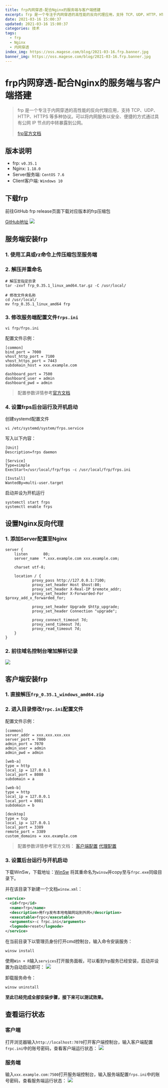 ```yaml
---
title: frp内网穿透-配合Nginx的服务端与客户端搭建
excerpt: frp 是一个专注于内网穿透的高性能的反向代理应用，支持 TCP、UDP、HTTP、HTTPS 等多种协议。可以将内网服务以安全、便捷的方式通过具有公网 IP 节点的中转暴露到公网。
date: 2021-03-16 15:00:37
updated: 2021-03-16 15:00:37
categories: 技术
tags:
  - frp
  - Nginx
  - 内网穿透
index_img: https://oss.magese.com/blog/2021-03-16.frp.banner.jpg
banner_img: https://oss.magese.com/blog/2021-03-16.frp.banner.jpg
---
```


# frp内网穿透-配合Nginx的服务端与客户端搭建

> frp 是一个专注于内网穿透的高性能的反向代理应用，支持 TCP、UDP、HTTP、HTTPS 等多种协议。可以将内网服务以安全、便捷的方式通过具有公网 IP 节点的中转暴露到公网。
> 
> [frp官方文档](https://gofrp.org/docs)


## 版本说明

- frp: `v0.35.1`
- Nginx: `1.18.0`
- Server服务端: `CentOS 7.6`
- Client客户端: `Windows 10`


## 下载frp

前往GitHub frp release页面下载对应版本的frp压缩包

[GitHub地址](https://github.com/fatedier/frp/releases)
![](https://oss.magese.com/blog/2021-03-16.frp.01.png)


## 服务端安装frp

### 1. 使用工具或rz命令上传压缩包至服务端

### 2. 解压并重命名

```shell
# 解压至指定目录
tar -zxvf frp_0.35.1_linux_amd64.tar.gz -C /usr/local/

# 修改文件夹名称
cd /usr/local/
mv frp_0.35.1_linux_amd64 frp
```

### 3. 修改服务端配置文件`frps.ini`

```shell
vi frp/frps.ini
```

配置文件示例：

```
[common]
bind_port = 7000
vhost_http_port = 7100
vhost_https_port = 7443
subdomain_host = xxx.example.com

dashboard_port = 7500
dashboard_user = admin
dashboard_pwd = admin
```

> 配置参数详情参考[官方文档](https://gofrp.org/docs/reference/server-configures/)


### 4. 设置frps后台运行及开机启动

创建systemd配置文件

```shell
vi /etc/systemd/system/frps.service
```

写入以下内容：

```
[Unit]
Description=frps daemon

[Service]
Type=simple
ExecStart=/usr/local/frp/frps -c /usr/local/frp/frps.ini

[Install]
WantedBy=multi-user.target
```

启动并设为开机运行

```shell
systemctl start frps
systemctl enable frps
```


## 设置Nginx反向代理

### 1. 添加Server配置至Nginx

```
server {
    listen       80;
    server_name  *.xxx.example.com xxx.example.com;

    charset utf-8;

    location / {
            proxy_pass http://127.0.0.1:7100; 
            proxy_set_header Host $host:80;
            proxy_set_header X-Real-IP $remote_addr;
            proxy_set_header X-Forwarded-For $proxy_add_x_forwarded_for;

            proxy_set_header Upgrade $http_upgrade;
            proxy_set_header Connection "upgrade";

            proxy_connect_timeout 7d;
            proxy_send_timeout 7d;
            proxy_read_timeout 7d;
    }
}
```

### 2. 前往域名控制台增加解析记录

![](https://oss.magese.com/blog/2021-03-16.frp.02.png)


## 客户端安装frp

### 1. 直接解压`frp_0.35.1_windows_amd64.zip`

### 2. 进入目录修改`frpc.ini`配置文件

配置文件示例：

```
[common]
server_addr = xxx.xxx.xxx.xxx
server_port = 7000
admin_port = 7070
admin_user = admin
admin_pwd = admin

[web-a]
type = http
local_ip = 127.0.0.1
local_port = 8080
subdomain = a

[web-b]
type = http
local_ip = 127.0.0.1
local_port = 8081
subdomain = b

[desktop]
type = tcp
local_ip = 127.0.0.1
local_port = 3389
remote_port = 3389
custom_domains = xxx.example.com
```

> 配置参数详情参考官方文档：
> [客户端配置](https://gofrp.org/docs/reference/client-configures/)
> [代理配置](https://gofrp.org/docs/reference/proxy/)

### 3. 设置后台运行与开机启动

下载WinSw，下载地址：[WinSw](https://github.com/kohsuke/winsw/releases)
将其重命名为`winsw`并copy至与`frpc.exe`同级目录下。

并在该目录下新建一个文档`winsw.xml`：

```xml
<service>  
  <id>frp</id>  
  <name>frp</name>  
  <description>用frp发布本地电脑网站到外网</description>  
  <executable>frpc</executable>  
  <arguments>-c frpc.ini</arguments>  
  <logmode>reset</logmode>
</service>
```

在当前目录下以管理员身份打开cmd控制台，输入命令安装服务：
```
winsw install
```

使用`Win + R`输入`services`打开服务面板，可以看到frp服务已经安装，启动并设置为自动启动即可：
![](https://oss.magese.com/blog/2021-03-16.frp.03.png)

卸载服务命令：
```
winsw uninstall
```

**至此已经完成全部安装步骤，接下来可以测试效果。**


## 查看运行状态

### 客户端

打开浏览器输入`http://localhost:7070`打开客户端控制台，输入客户端配置`frpc.ini`中的账号密码，查看客户端运行状态：
![](https://oss.magese.com/blog/2021-03-16.frp.04.png)

### 服务端

输入`xxx.example.com:7500`打开服务端控制台，输入服务端配置`frps.ini`中的账号密码，查看服务端运行状态：
![](https://oss.magese.com/blog/2021-03-16.frp.05.png)
